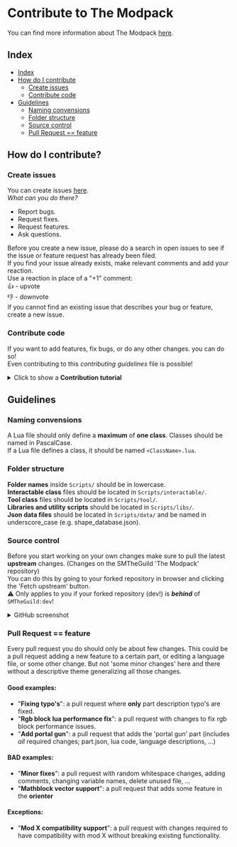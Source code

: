 # Contribute to The Modpack

You can find more information about The Modpack [here](https://SMTheGuild.github.io/The-Modpack/).

## Index

* [Index](#Index)
* [How do I contribute](#How-do-I-contribute)
  * [Create issues](#Create-issues)
  * [Contribute code](#Contribute-code)
* [Guidelines](#Guidelines)
  * [Naming convensions](#Naming-convensions)
  * [Folder structure](#Folder-structure)
  * [Source control](#Source-control)
  * [Pull Request == feature](#Pull-Request--feature)


## How do I contribute?

### Create issues

You can create issues [here](https://github.com/SMTheGuild/The-Modpack/issues).  
*What can you do there?*
- Report bugs.
- Request fixes.
- Request features.
- Ask questions.

Before you create a new issue, please do a search in open issues to see if the issue or feature request has already been filed.  
If you find your issue already exists, make relevant comments and add your reaction.  
Use a reaction in place of a "+1" comment:  
👍 - upvote  
👎 - downvote  
If you cannot find an existing issue that describes your bug or feature, create a new issue.  

### Contribute code

If you want to add features, fix bugs, or do any other changes. you can do so!  
Even contributing to this *contributing guidelines* file is possible!

<details>
  <summary>Click to show a <b>Contribution tutorial</b></summary>
  
  1. Create or login to [Github](https://github.com/login).
  2. Download [Github Desktop](https://desktop.github.com/).
  3. Fork the ['The Modpack'](https://github.com/SMTheGuild/The-Modpack) repository.  
    ![fork.png](img/fork.png)
  4. Clone your forked repository.  
    A. Click the 'Code' button & 'Open with github desktop' button.  
      ![clone.png](img/clone.png)  
    B. Click 'Open GitHubDesktop.exe'  
      ![opengithubdesktop.png](img/opengithubdesktop.png)  
    C. Choose your mods folder and click 'clone'.  
      ![localclone.png](img/localclone.png)
  5. In Github Desktop, Select the 'dev' branch.  
    ![choosedevbranch.png](img/choosedevbranch.png)
  6. Create your local changes.  
    :warning: To test out your changes, copy the ``.../Mods/The-Modpack/dist/description.json`` and ``.../Mods/The-Modpack/dist/preview.jpg`` files to your ``.../Mods/The-Modpack/`` folder.
  7. Commit your changes in github desktop by providing a useful commit message, clicking 'Commit to dev' and then 'Fetch origin'/'Push origin' at the top.  
    ![commit.png](img/commit.png)
  8. If you are happy with your changes you can open a pull request.  
    A. Go to your forked repository page (example: https://github.com/brentbatch/The-Modpack/)  
    B. Open the tab 'Pull Requests'  
    C. Click 'new pull request'  
    D. Select the 'dev' branch for both repositories as shown below  
    E. Click 'Create pull request'  
    F. We'll take it from here! :)
      ![pullrequest.png](img/pullrequest.png)
    
</details>

## Guidelines

### Naming convensions

A Lua file should only define a **maximum** of **one class**. Classes should be named in PascalCase.  
If a Lua file defines a class, it should be named ``<ClassName>.lua``.

### Folder structure

**Folder names** inside ``Scripts/`` should be in lowercase.  
**Interactable class** files should be located in ``Scripts/interactable/``.  
**Tool class** files should be located in ``Scripts/tool/``.  
**Libraries and utility scripts** should be located in ``Scripts/libs/``.  
**Json data files** should be located in ``Scripts/data/`` and be named in underscore_case (e.g. shape_database.json).

### Source control

Before you start working on your own changes make sure to pull the latest **upstream** changes. (Changes on the SMTheGuild 'The Modpack' repository)  
You can do this by going to your forked repository in browser and clicking the 'Fetch upstream' button.  
:warning: Only applies to you if your forked repository (dev!) is ***behind*** of ``SMTheGuild:dev``!
<details>
  <summary>GitHub screenshot</b></summary>

![fetchupstream.png](img/fetchupstream.png)
</details>

### Pull Request == feature

Every pull request you do should only be about few changes. This could be a pull request adding a new feature to a certain part, or editing a language file, or some other change. But not 'some minor changes' here and there without a descriptive theme generalizing all those changes.

#### Good examples:
- "**Fixing typo's**": a pull request where **only** part description typo's are fixed.
- "**Rgb block lua performance fix**": a pull request with changes to fix rgb block performance issues.
- "**Add portal gun**": a pull request that adds the 'portal gun' part (includes *all* required changes; part.json, lua code, language descriptions, ...)

#### BAD examples:
- "**Minor fixes**": a pull request with random whitespace changes, adding comments, changing variable names, delete unused file, ...
- "**Mathblock vector support**": a pull request that adds some feature in the **orienter**

#### Exceptions:
- "**Mod X compatibility support**": a pull request with changes required to have compatibility with mod X without breaking existing functionality.